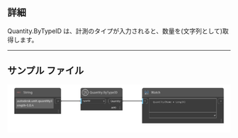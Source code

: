 ## 詳細
Quantity.ByTypeID は、計測のタイプが入力されると、数量を(文字列として)取得します。
___
## サンプル ファイル

![Quantity.ByTypeID](./DynamoUnits.Quantity.ByTypeID_img.png)
